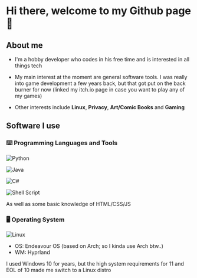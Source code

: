 # Hi there, welcome to my Github page 👋

## About me

- I'm a hobby developer who codes in his free time and is interested in all things tech
- My main interest at the moment are general software tools. I was really into game development a few years back, but that got put on the back burner for now (linked my itch.io page in case you want to play any of my games)

- Other interests include **Linux**, **Privacy**, **Art/Comic Books** and **Gaming**

## Software I use

### ⌨️ Programming Languages and Tools

![Python](https://img.shields.io/badge/python-3670A0?style=for-the-badge&logo=python&logoColor=ffdd54)

![Java](https://img.shields.io/badge/java-%23ED8B00.svg?style=for-the-badge&logo=openjdk&logoColor=white)

![C#](https://img.shields.io/badge/c%23-%23239120.svg?style=for-the-badge&logo=csharp&logoColor=white)

![Shell Script](https://img.shields.io/badge/shell_script-%23121011.svg?style=for-the-badge&logo=gnu-bash&logoColor=white)

As well as some basic knowledge of HTML/CSS/JS

### 🖥️ Operating System

![Linux](https://img.shields.io/badge/Linux-FCC624?style=for-the-badge&logo=linux&logoColor=black) 

- OS: Endeavour OS (based on Arch; so I kinda use Arch btw..)
- WM: Hyprland

I used Windows 10 for years, but the high system requirements for 11 and EOL of 10 made me switch to a Linux distro


<!--
**TheDraz/TheDraz** is a ✨ _special_ ✨ repository because its `README.md` (this file) appears on your GitHub profile.

Here are some ideas to get you started:

- 🔭 I’m currently working on ...
- 🌱 I’m currently learning ...
- 👯 I’m looking to collaborate on ...
- 🤔 I’m looking for help with ...
- 💬 Ask me about ...
- 📫 How to reach me: ...
- 😄 Pronouns: ...
- ⚡ Fun fact: ...
-->
